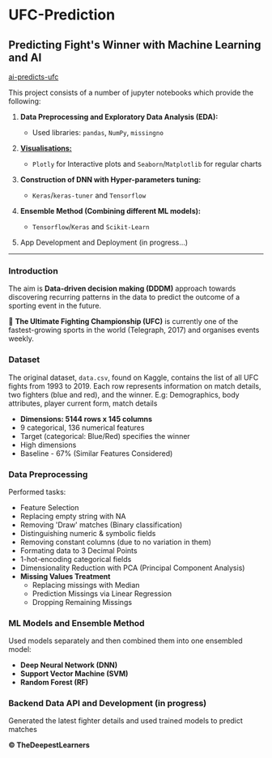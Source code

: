 # UFC-Prediction
## Predicting Fight's Winner with Machine Learning and AI

[ai-predicts-ufc](https://ai-predicts-ufc.herokuapp.com)

This project consists of a number of jupyter notebooks which provide the following:

1. __Data Preprocessing and Exploratory Data Analysis (EDA):__
    - Used libraries: `pandas`, `NumPy`, `missingno`
    
2. [__Visualisations:__ ](https://nbviewer.jupyter.org/github/rezan21/UFC-Prediction/blob/master/Visualisation.ipynb)
    - `Plotly` for Interactive plots and `Seaborn`/`Matplotlib` for regular charts
    
3. __Construction of DNN with Hyper-parameters tuning:__
    - `Keras`/`keras-tuner` and `Tensorflow`
    
4. __Ensemble Method (Combining different ML models):__
    - `Tensorflow`/`Keras` and `Scikit-Learn`
    
5. App Development and Deployment (in progress...)

---

### Introduction
The aim is __Data-driven decision making (DDDM)__ approach towards discovering recurring patterns in the data to predict the outcome of a sporting event in the future.

🥊 __The Ultimate Fighting Championship (UFC)__ is currently one of the fastest-growing sports in the world (Telegraph, 2017) and organises events weekly.

### Dataset
The original dataset, `data.csv`, found on Kaggle, contains the list of all UFC fights from 1993 to 2019. Each row represents information on match details, two fighters (blue and red), and the winner.
E.g: Demographics, body attributes, player current form, match details

- __Dimensions: 5144 rows x 145 columns__
- 9 categorical, 136 numerical features
- Target (categorical: Blue/Red) specifies the winner
- High dimensions
- Baseline - 67% (Similar Features Considered)

### Data Preprocessing
Performed tasks:

- Feature Selection
- Replacing empty string with NA
- Removing 'Draw' matches (Binary classification)
- Distinguishing numeric & symbolic fields
- Removing constant columns (due to no variation in them)
- Formating data to 3 Decimal Points
- 1-hot-encoding categorical fields
- Dimensionality Reduction with PCA (Principal Component Analysis)
- __Missing Values Treatment__
  - Replacing missings with Median
  - Prediction Missings via Linear Regression
  - Dropping Remaining Missings
  
### ML Models and Ensemble Method
Used models separately and then combined them into one ensembled model:

- __Deep Neural Network (DNN)__
- __Support Vector Machine (SVM)__
- __Random Forest (RF)__

### Backend Data API and Development (in progress)
Generated the latest fighter details and used trained models to predict matches

__© TheDeepestLearners__




